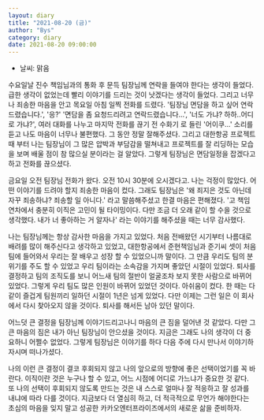 ```yaml
---
layout: diary
title: "2021-08-20 (금)"
author: "Bys"
category: diary
date: 2021-08-20 09:00:00
---
```


- 날씨: 맑음

수요일날 진수 책임님과의 통화 후 문득 팀장님께 연락을 들여야 한다는 생각이 들었다. 급한 생각이 없었는데 빨리 이야기를 드리는 것이 낫겠다는 생각이 들었다. 그리고 너무나 죄송한 마음을 안고 목요일 아침 일찍 전화를 드렸다. '팀장님 면담을 하고 싶어 연락드렸습니다.', '응?' '면담을 좀 요청드리려고 연락드렸습니다...', '너도 가냐? 하하..어디로 가냐?', 여러 대화를 나누고 마지막 전화를 끊기 전 수화기 로 들린 '어이쿠...' 소리를 듣고 나도 마음이 너무나 불편했다. 그 동안 정말 잘해주셨다. 그리고 대한항공 프로젝트 때 부터 나는 팀장님이 그 많은 압박과 부담감을 떨쳐내고 프로젝트를 잘 리딩하는 모습을 보며 배울 점이 참 많으실 분이라는 걸 알았다. 그렇게 팀장님은 면담일정을 잡겠다고 하고 전화를 끊으셨다. 

금요일 오전 팀장님 전화가 왔다. 오전 10시 30분에 오시겠다고. 나는 걱정이 많았다. 어떤 이야기를 드려야 할지 죄송한 마음이 컸다. 그래도 팀장님은 '왜 죄지은 것도 아닌데 자꾸 죄송하냐? 죄송할 일 아니다.' 라고 말씀해주셨고 한결 마음은 편해졌다. '고 책임 연차에서 충분히 이직은 고민이 될 타이밍이다. 다만 조금 더 오래 같이 할 수을 것으로 생각했다. 내가 너 좋아하는 거 알자나' 라는 이야기를 해주셨을 때는 너무 감사했다. 

나는 팀장님께는 항상 감사한 마음을 가지고 있었다. 처음 전배왔던 시기부터 나름대로 배려를 많이 해주신다고 생각하고 있었고, 대한항공에서 준현책임님과 준기씨 셋이 처음 팀에 들어와서 우리는 잘 배우고 성장 할 수 있었으니까 말이다. 그 만큼 우리도 팀의 분위기를 주도 할 수 있었고 우리 팀이라는 소속감을 가지며 좋았던 시절이 있었다. 퇴사를 결정하고 팀의 조직도를 보니 어느새 팀의 절반이 얼굴조차 보지 못한 사람으로 바뀌어 있었다. 그렇게 우리 팀도 많은 인원이 바뀌어 있었던 것이다. 아쉬움이 컸다. 한 때는 다 같이 즐겁게 팀원끼리 일하던 시절이 1년은 넘게 있었다. 다만 이제는 그런 일은 이 회사에서 다시 찾아오지 않을 것이다. 퇴사를 해서든 남아 있던 말이다. 

어느덧 큰 결정을 팀장님께 이야기드리고나니 마음의 큰 짐을 덜어낸 것 같았다. 다만 그 큰 마음의 짐은 내가 아닌 팀장님이 안으셨을 것이다. 지금은 그래도 나의 생각이 더 중요하니 어쩔수 없었다. 그렇게 팀장님은 이야기를 하다 다음 주에 다시 만나서 이야기하자시며 떠나가셨다. 

나의 이런 큰 결정이 결코 후회되지 않고 나의 앞으로의 방향에 좋은 선택이었기를 꼭 바란다. 이직이란 것은 누구나 할 수 있고, 어느 시점에 어디로 가느냐가 중요한 것 같다. 또 나의 선택이 후회되지 않도록 만드는 것은 내 스스로 얼마나 잘 적응하고 잘 성과를 내냐에 따라 다를 것이다. 지금보다 더 열심히 하고, 더 적극적으로 무언가 해야한다는 초심의 마음을 잊지 말고 성공한 카카오엔터프라이즈에서의 새로운 삶을 준비하자. 


